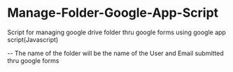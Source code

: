 # Manage-Folder-Google-App-Script
Script for managing google drive folder thru google forms using google app script(Javascript)

-- The name of the folder will be the name of the User and Email submitted thru google forms
